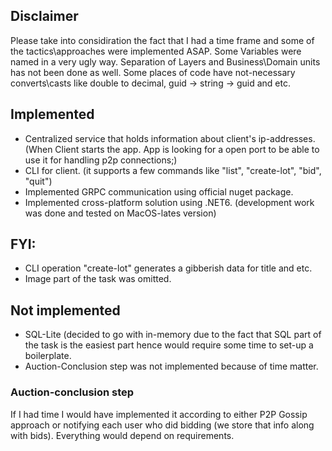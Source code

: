 ## Disclaimer
Please take into considiration the fact that I had a time frame and some of the tactics\approaches were implemented ASAP. 
Some Variables were named in a very ugly way.
Separation of Layers and Business\Domain units has not been done as well. 
Some places of code have not-necessary converts\casts like double to decimal, guid -> string -> guid and etc.

## Implemented
- Centralized service that holds information about client's ip-addresses. 
 (When Client starts the app. App is looking for a open port to be able to use it for handling p2p connections;) 
- CLI for client. (it supports a few commands like "list", "create-lot", "bid", "quit")
- Implemented GRPC communication using official nuget package. 
- Implemented cross-platform solution using .NET6. (development work was done and tested on MacOS-lates version)

## FYI: 
- CLI operation "create-lot" generates a gibberish data for title and etc. 
- Image part of the task was omitted. 

## Not implemented
- SQL-Lite (decided to go with in-memory due to the fact that SQL part of the task is the easiest part hence would require some time to set-up a boilerplate. 
- Auction-Conclusion step was not implemented because of time matter.


### Auction-conclusion step 
If I had time I would have implemented it according to either P2P Gossip approach or notifying each user who did bidding (we store that info along with bids). Everything would depend on requirements.


